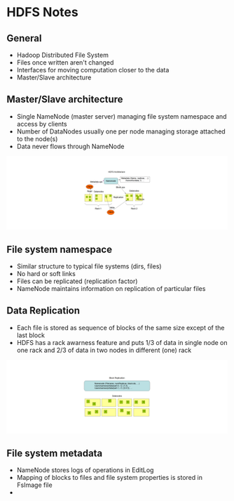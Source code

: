 # HDFS Notes

## General

- Hadoop Distributed File System
- Files once written aren't changed
- Interfaces for moving computation closer to the data
- Master/Slave architecture

## Master/Slave architecture

- Single NameNode (master server) managing file system namespace and access by clients
- Number of DataNodes usually one per node managing storage attached to the node(s)
- Data never flows through NameNode

[<img src="HDFS.png">]()

## File system namespace

- Similar structure to typical file systems (dirs, files)
- No hard or soft links
- Files can be replicated (replication factor)
- NameNode maintains information on replication of particular files

## Data Replication

- Each file is stored as sequence of blocks of the same size except of the last block
- HDFS has a rack awarness feature and puts 1/3 of data in single node on one rack and 2/3 of data in two nodes in different (one) rack

[<img src="HDFSreplication.png">]()

## File system metadata

- NameNode stores logs of operations in EditLog
- Mapping of blocks to files and file system properties is stored in FsImage file
-

